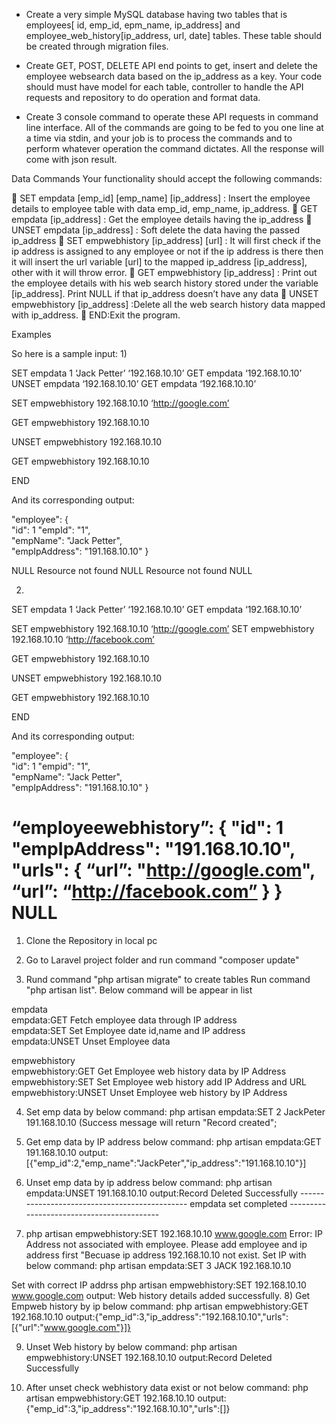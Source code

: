 
- Create a very simple MySQL database having two tables that is
employees[ id, emp_id, epm_name, ip_address] and employee_web_history[ip_address, url, date] tables. These table should be created through migration files.

- Create GET, POST, DELETE API end points to get, insert and delete the employee websearch data based on the ip_address as a key. Your code should must have
model for each table, controller to handle the API requests and repository to do operation and format data.

- Create 3 console command to operate these API requests in command line interface. All of the commands are going to be fed to you one line at a time via stdin, and your job is to process the commands and to perform whatever operation the command dictates. All the response will come with json result.

Data Commands
Your functionality should accept the following commands:

	SET empdata [emp_id] [emp_name] [ip_address] : Insert the employee details to employee table with data emp_id, emp_name, ip_address.
	GET empdata [ip_address] : Get the employee details having the ip_address
	UNSET empdata [ip_address] : Soft delete the data  having the passed ip_address
	SET empwebhistory [ip_address] [url] : It will first check if the ip address is assigned to any employee or not if the ip address is there then it will insert the url  variable [url] to the mapped  ip_address [ip_address], other with it will throw error.
	GET empwebhistory [ip_address] : Print out the employee details with his web search history  stored under the variable [ip_address]. Print NULL if that ip_address doesn’t have any data
	UNSET empwebhistory [ip_address] :Delete all the web search history data mapped with ip_address.
	END:Exit the program.

Examples

So here is a sample input:
1) 

SET empdata 1 ‘Jack Petter’ ‘192.168.10.10’
GET empdata ‘192.168.10.10’
UNSET empdata ‘192.168.10.10’
GET empdata ‘192.168.10.10’

SET empwebhistory 192.168.10.10 ‘http://google.com’

GET empwebhistory  192.168.10.10

UNSET empwebhistory  192.168.10.10

GET empwebhistory 192.168.10.10

END

And its corresponding output:


"employee": {  
"id": 1
"empId": "1",   
"empName": "Jack Petter",   
"empIpAddress": "191.168.10.10"
}

NULL
Resource not found
NULL
Resource not found
NULL


2) 
SET empdata 1 ‘Jack Petter’ ‘192.168.10.10’
GET empdata ‘192.168.10.10’

SET empwebhistory 192.168.10.10 ‘http://google.com’
SET empwebhistory 192.168.10.10 ‘http://facebook.com’

GET empwebhistory  192.168.10.10

UNSET empwebhistory  192.168.10.10

GET empwebhistory 192.168.10.10

END

And its corresponding output:


"employee": {  
"id": 1
"empid": "1",   
"empName": "Jack Petter",   
"empIpAddress": "191.168.10.10"
}


“employeewebhistory”: {
"id": 1
"empIpAddress": "191.168.10.10",   
"urls": {
	  “url”: "http://google.com",
	  “url”: “http://facebook.com”
}
}
NULL
=======================================================================================================================================
1) Clone the Repository in local pc

2) Go to Laravel project folder and run command "composer update"
3) Rund command "php artisan migrate" to create tables
   Run command "php artisan list". Below command will be appear in list

empdata                                                                  
 empdata:GET          Fetch employee data through IP address             
 empdata:SET          Set Employee date id,name and IP address           
 empdata:UNSET        Unset Employee data     

empwebhistory                                                            
 empwebhistory:GET    Get Employee web history data by IP Address        
 empwebhistory:SET    Set Employee web history add IP Address and URL    
 empwebhistory:UNSET  Unset Employee web history by IP Address
 
 4) Set emp data by below command:
    php artisan empdata:SET 2 JackPeter 191.168.10.10 (Success message will return "Record created";
 
 5) Get emp data by IP address below command:
    php artisan empdata:GET 191.168.10.10
    output: [{"emp_id":2,"emp_name":"JackPeter","ip_address":"191.168.10.10"}]
    
 6) Unset emp data by ip address below command:
    php artisan empdata:UNSET 191.168.10.10
    output:Record Deleted Successfully
    ---------------------------------------------- empdata set completed ------------------------------------------
    
  7) php artisan empwebhistory:SET 192.168.10.10 www.google.com 
  Error: IP Address not associated with employee. Please add employee and ip address first
    "Becuase ip address 192.168.10.10 not exist. Set IP with below command:
     php artisan empdata:SET 3 JACK 192.168.10.10
    
   Set with correct IP addrss
   php artisan empwebhistory:SET 192.168.10.10 www.google.com 
   output: Web history details added successfully.
 8) Get Empweb history by ip below command:
    php artisan empwebhistory:GET 192.168.10.10
    output:{"emp_id":3,"ip_address":"192.168.10.10","urls":[{"url":"www.google.com"}]}
    
 9) Unset Web history by below command:
    php artisan empwebhistory:UNSET 192.168.10.10
    output:Record Deleted Successfully
 
 10) After unset check webhistory data exist or not below command:
    php artisan empwebhistory:GET 192.168.10.10
    output:{"emp_id":3,"ip_address":"192.168.10.10","urls":[]}

